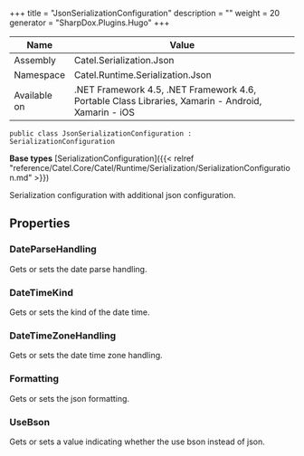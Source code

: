 

+++
title = "JsonSerializationConfiguration" 
description = ""
weight = 20
generator = "SharpDox.Plugins.Hugo"
+++

Name|Value
---|---
Assembly|Catel.Serialization.Json
Namespace|Catel.Runtime.Serialization.Json
Available on|.NET Framework 4.5, .NET Framework 4.6, Portable Class Libraries, Xamarin - Android, Xamarin - iOS

```
public class JsonSerializationConfiguration : SerializationConfiguration
```

**Base types**
[SerializationConfiguration]({{< relref "reference/Catel.Core/Catel/Runtime/Serialization/SerializationConfiguration.md" >}})

Serialization configuration with additional json configuration.

## Properties

### DateParseHandling

Gets or sets the date parse handling.

### DateTimeKind

Gets or sets the kind of the date time.

### DateTimeZoneHandling

Gets or sets the date time zone handling.

### Formatting

Gets or sets the json formatting.

### UseBson

Gets or sets a value indicating whether the use bson instead of json.

